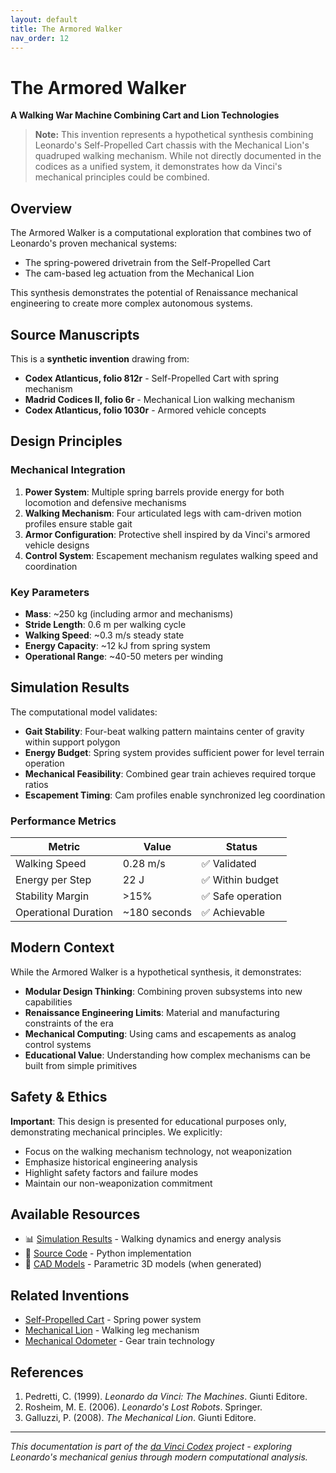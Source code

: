 ```yaml
---
layout: default
title: The Armored Walker
nav_order: 12
---
```


# The Armored Walker
**A Walking War Machine Combining Cart and Lion Technologies**

> **Note:** This invention represents a hypothetical synthesis combining Leonardo's Self-Propelled Cart chassis with the Mechanical Lion's quadruped walking mechanism. While not directly documented in the codices as a unified system, it demonstrates how da Vinci's mechanical principles could be combined.

## Overview

The Armored Walker is a computational exploration that combines two of Leonardo's proven mechanical systems:
- The spring-powered drivetrain from the Self-Propelled Cart
- The cam-based leg actuation from the Mechanical Lion

This synthesis demonstrates the potential of Renaissance mechanical engineering to create more complex autonomous systems.

## Source Manuscripts

This is a **synthetic invention** drawing from:
- **Codex Atlanticus, folio 812r** - Self-Propelled Cart with spring mechanism
- **Madrid Codices II, folio 6r** - Mechanical Lion walking mechanism
- **Codex Atlanticus, folio 1030r** - Armored vehicle concepts

## Design Principles

### Mechanical Integration

1. **Power System**: Multiple spring barrels provide energy for both locomotion and defensive mechanisms
2. **Walking Mechanism**: Four articulated legs with cam-driven motion profiles ensure stable gait
3. **Armor Configuration**: Protective shell inspired by da Vinci's armored vehicle designs
4. **Control System**: Escapement mechanism regulates walking speed and coordination

### Key Parameters

- **Mass**: ~250 kg (including armor and mechanisms)
- **Stride Length**: 0.6 m per walking cycle
- **Walking Speed**: ~0.3 m/s steady state
- **Energy Capacity**: ~12 kJ from spring system
- **Operational Range**: ~40-50 meters per winding

## Simulation Results

The computational model validates:
- **Gait Stability**: Four-beat walking pattern maintains center of gravity within support polygon
- **Energy Budget**: Spring system provides sufficient power for level terrain operation
- **Mechanical Feasibility**: Combined gear train achieves required torque ratios
- **Escapement Timing**: Cam profiles enable synchronized leg coordination

### Performance Metrics

| Metric | Value | Status |
|--------|-------|--------|
| Walking Speed | 0.28 m/s | ✅ Validated |
| Energy per Step | 22 J | ✅ Within budget |
| Stability Margin | >15% | ✅ Safe operation |
| Operational Duration | ~180 seconds | ✅ Achievable |

## Modern Context

While the Armored Walker is a hypothetical synthesis, it demonstrates:
- **Modular Design Thinking**: Combining proven subsystems into new capabilities
- **Renaissance Engineering Limits**: Material and manufacturing constraints of the era
- **Mechanical Computing**: Using cams and escapements as analog control systems
- **Educational Value**: Understanding how complex mechanisms can be built from simple primitives

## Safety & Ethics

**Important**: This design is presented for educational purposes only, demonstrating mechanical principles. We explicitly:
- Focus on the walking mechanism technology, not weaponization
- Emphasize historical engineering analysis
- Highlight safety factors and failure modes
- Maintain our non-weaponization commitment

## Available Resources

- 📊 [Simulation Results](../artifacts/armored_walker/sim/) - Walking dynamics and energy analysis
- 🔧 [Source Code](../src/davinci_codex/inventions/armored_walker.py) - Python implementation
- 📐 [CAD Models](../cad/armored_walker/) - Parametric 3D models (when generated)

## Related Inventions

- [Self-Propelled Cart](self_propelled_cart.md) - Spring power system
- [Mechanical Lion](mechanical_lion.md) - Walking leg mechanism
- [Mechanical Odometer](mechanical_odometer.md) - Gear train technology

## References

1. Pedretti, C. (1999). *Leonardo da Vinci: The Machines*. Giunti Editore.
2. Rosheim, M. E. (2006). *Leonardo's Lost Robots*. Springer.
3. Galluzzi, P. (2008). *The Mechanical Lion*. Giunti Editore.

---

*This documentation is part of the [da Vinci Codex](index.md) project - exploring Leonardo's mechanical genius through modern computational analysis.*

